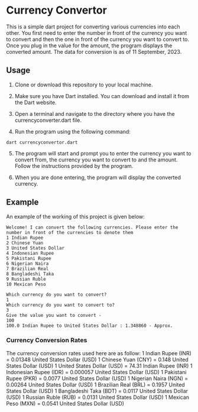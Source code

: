 ﻿# Currency Convertor

This is a simple dart project for converting various currencies into each other. You first need to enter the number in front of the currency you want to convert and then the one in front of the currency you want to convert to. Once you plug in the value for the amount, the program displays the converted amount. The data for conversion is as of 11 September, 2023.

## Usage

1. Clone or download this repository to your local machine.

2. Make sure you have Dart installed. You can download and install it from the Dart website.

3. Open a terminal and navigate to the directory where you have the currencyconverter.dart file.

4. Run the program using the following command:
```agsl
dart currencyconvertor.dart
```

5. The program will start and prompt you to enter the currency you want to convert from, the currency you want to convert to and the amount. Follow the instructions provided by the program.

6. When you are done entering, the program will display the converted currency.

## Example

An example of the working of this project is given below: 

```
Welcome! I can convert the following currencies. Please enter the number in front of the currencies to denote them
1 Indian Rupee
2 Chinese Yuan
3 United States Dollar
4 Indonesian Rupee
5 Pakistani Rupee
6 Nigerian Naira
7 Brazilian Real
8 Bangladeshi Taka
9 Russian Ruble
10 Mexican Peso

Which currency do you want to convert?
1
Which currency do you want to convert to?
3
Give the value you want to convert -
100
100.0 Indian Rupee to United States Dollar : 1.348860 - Approx.
```
### Currency Conversion Rates

The currency conversion rates used here are as follow:
1 Indian Rupee (INR) = 0.01348 United States Dollar (USD)
1 Chinese Yuan (CNY) = 0.148 United States Dollar (USD)
1 United States Dollar (USD) = 74.31 Indian Rupee (INR)
1 Indonesian Rupee (IDR) = 0.000057 United States Dollar (USD)
1 Pakistani Rupee (PKR) = 0.0077 United States Dollar (USD)
1 Nigerian Naira (NGN) = 0.00264 United States Dollar (USD)
1 Brazilian Real (BRL) = 0.1957 United States Dollar (USD)
1 Bangladeshi Taka (BDT) = 0.0117 United States Dollar (USD)
1 Russian Ruble (RUB) = 0.0131 United States Dollar (USD)
1 Mexican Peso (MXN) = 0.0541 United States Dollar (USD)
